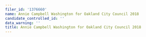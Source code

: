 ```yaml
---
filer_id: '1376660'
name: Annie Campbell Washington for Oakland City Council 2018
candidate_controlled_id: ''
data_warning: ''
title: Annie Campbell Washington for Oakland City Council 2018
---
```

